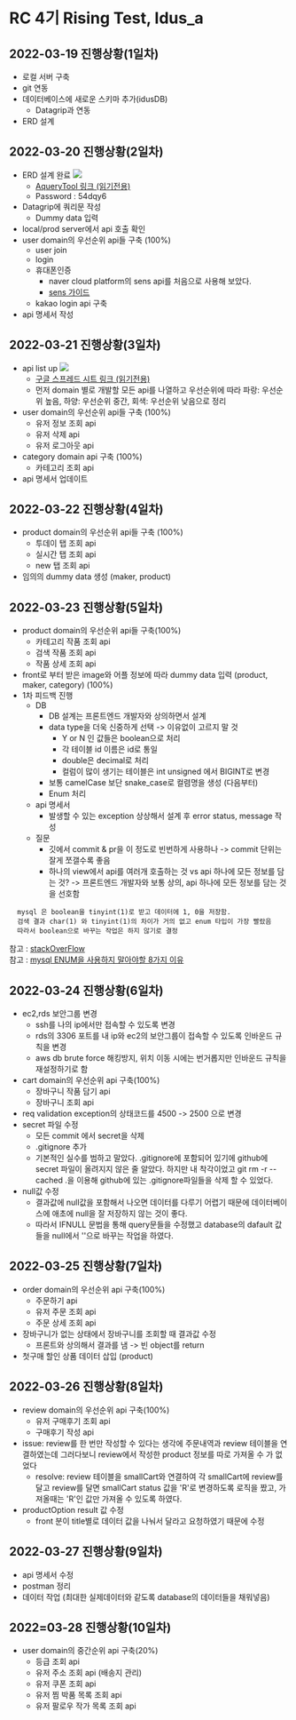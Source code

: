 # RC 4기 Rising Test, Idus_a 
  
## 2022-03-19 진행상황(1일차)
* 로컬 서버 구축
* git 연동
* 데이터베이스에 새로운 스키마 추가(idusDB)
  * Datagrip과 연동
* ERD 설계

## 2022-03-20 진행상황(2일차)
* ERD 설계 완료
  ![](https://user-images.githubusercontent.com/77392219/159211206-0745dabf-7e12-45d9-ad7d-640721967318.png)
  * [AqueryTool 링크 (읽기전용)](https://aquerytool.com/aquerymain/index/?rurl=61c36d0c-50c8-4842-a357-d41aff6251e7&)
  * Password : 54dqy6
* Datagrip에 쿼리문 작성
  * Dummy data 입력
* local/prod server에서 api 호출 확인
* user domain의 우선순위 api들 구축 (100%)
  * user join 
  * login
  * 휴대폰인증
    * naver cloud platform의 sens api를 처음으로 사용해 보았다.
    * [sens 가이드](https://api.ncloud-docs.com/docs/ai-application-service-sens-smsv2#%EB%A9%94%EC%8B%9C%EC%A7%80%EB%B0%9C%EC%86%A1)
  * kakao login api 구축
* api 명세서 작성

## 2022-03-21 진행상황(3일차)
* api list up
  ![](https://user-images.githubusercontent.com/77392219/159756088-0bd30417-84f9-4f9b-a9e1-f916017b066e.png)
  * [구글 스프레드 시트 링크 (읽기전용)](https://docs.google.com/spreadsheets/d/1AMx5SBhu-A5ioxLCpQpxCRIaPJfoBZN-5JOt1nCq71w/edit?usp=sharing)
  * 먼저 domain 별로 개발할 모든 api를 나열하고 우선순위에 따라 파랑: 우선순위 높음, 하양: 우선순위 중간, 회색: 우선순위 낮음으로 정리
* user domain의 우선순위 api들 구축 (100%)
  * 유저 정보 조회 api
  * 유저 삭제 api
  * 유저 로그아웃 api
* category domain api 구축 (100%)
  * 카테고리 조회 api
* api 명세서 업데이트

## 2022-03-22 진행상황(4일차)
* product domain의 우선순위 api들 구축 (100%)
  * 투데이 탭 조회 api
  * 실시간 탭 조회 api
  * new 탭 조회 api
* 임의의 dummy data 생성 (maker, product)

## 2022-03-23 진행상황(5일차)
* product domain의 우선순위 api들 구축(100%)
  * 카테고리 작품 조회 api
  * 검색 작품 조회 api
  * 작품 상세 조회 api
* front로 부터 받은 image와 어플 정보에 따라 dummy data 입력 (product, maker, category) (100%)
* 1차 피드백 진행
  * DB
    * DB 설계는 프론트엔드 개발자와 상의하면서 설계 
    * data type을 더욱 신중하게 선택 -> 이유없이 고르지 말 것
      * Y or N 인 값들은 boolean으로 처리
      * 각 테이블 id 이름은 id로 통일
      * double은 decimal로 처리 
      * 컬럼이 많이 생기는 테이블은 int unsigned 에서 BIGINT로 변경
    * 보통 camelCase 보단 snake_case로 컬렴명을 생성 (다음부터)
    * Enum 처리
  * api 명세서
    * 발생할 수 있는 exception 상상해서 설계 후 error status, message 작성
  * 질문
    * 깃에서 commit & pr을 이 정도로 빈번하게 사용하나 -> commit 단위는 잘게 쪼갤수록 좋음
    * 하나의 view에서 api를 여러개 호출하는 것 vs api 하나에 모든 정보를 담는 것?
      -> 프론트엔드 개발자와 보통 상의, api 하나에 모든 정보를 담는 것을 선호함
```
  mysql 은 boolean을 tinyint(1)로 받고 데이터에 1, 0을 저장함.
  검색 결과 char(1) 와 tinyint(1)의 차이가 거의 없고 enum 타입이 가장 빨랐음
  따라서 boolean으로 바꾸는 작업은 하지 않기로 결정
 ```
참고 : [stackOverFlow](https://stackoverflow.com/questions/2023476/which-is-faster-char1-or-tinyint1-why) <br>
참고 : [mysql ENUM을 사용하지 말아야할 8가지 이유](https://velog.io/@leejh3224/%EB%B2%88%EC%97%AD-MySQL%EC%9D%98-ENUM-%ED%83%80%EC%9E%85%EC%9D%84-%EC%82%AC%EC%9A%A9%ED%95%98%EC%A7%80-%EB%A7%90%EC%95%84%EC%95%BC-%ED%95%A0-8%EA%B0%80%EC%A7%80-%EC%9D%B4%EC%9C%A0)
    
## 2022-03-24 진행상황(6일차)
* ec2,rds 보안그룹 변경
  * ssh를 나의 ip에서만 접속할 수 있도록 변경
  * rds의 3306 포트를 내 ip와 ec2의 보안그룹이 접속할 수 있도록 인바운드 규칙을 변경
  * aws db brute force 해킹방지, 위치 이동 시에는 번거롭지만 인바운드 규칙을 재설정하기로 함
* cart domain의 우선순위 api 구축(100%)
  * 장바구니 작품 담기 api
  * 장바구니 조회 api
* req validation exception의 상태코드를 4500 -> 2500 으로 변경
* secret 파일 수정
  * 모든 commit 에서 secret을 삭제
  * .gitignore 추가
  * 기본적인 실수를 범하고 말았다. .gitignore에 포함되어 있기에 github에 secret 파일이 올려지지 않은 줄 알았다. 하지만 내 착각이었고 git rm -r --cached .을 이용해 github에 있는 .gitignore파일들을 삭제 할 수 있었다.
* null값 수정
  * 결과값에 null값을 포함해서 나오면 데이터를 다루기 어렵기 때문에 데이터베이스에 애초에 null을 잘 저장하지 않는 것이 좋다. 
  * 따라서 IFNULL 문법을 통해 query문들을 수정했고 database의 dafault 값들을 null에서 ''으로 바꾸는 작업을 하였다.

## 2022-03-25 진행상황(7일차)
* order domain의 우선순위 api 구축(100%)
  * 주문하기 api
  * 유저 주문 조회 api
  * 주문 상세 조회 api
* 장바구니가 없는 상태에서 장바구니를 조회할 때 결과값 수정
  * 프론트와 상의해서 결과를 냄 -> 빈 object를 return
* 첫구매 할인 상품 데이터 삽입 (product)

## 2022-03-26 진행상황(8일차)
* review domain의 우선순위 api 구축(100%)
  * 유저 구매후기 조회 api
  * 구매후기 작성 api
* issue: review를 한 번만 작성할 수 있다는 생각에 주문내역과 review 테이블을 연결하였는데 그러다보니 review에서 작성한 product 정보를 따로 가져올 수 가 없었다 
  * resolve: review 테이블을 smallCart와 연결하여 각 smallCart에 review를 달고 review를 달면 smallCart status 값을 'R'로 변경하도록 로직을 짰고, 가져올때는 'R'인 값만 가져올 수 있도록 하였다.
* productOption result 값 수정
  * front 분이 title별로 데이터 값을 나눠서 달라고 요청하였기 때문에 수정

## 2022-03-27 진행상황(9일차)
* api 명세서 수정
* postman 정리
* 데이터 작업 (최대한 실제데이터와 같도록 database의 데이터들을 채워넣음)

## 2022=03-28 진행상황(10일차)
* user domain의 중간순위 api 구축(20%)
  * 등급 조회 api
  * 유저 주소 조회 api (배송지 관리)
  * 유저 쿠폰 조회 api
  * 유저 찜 박품 목록 조회 api
  * 유저 팔로우 작가 목록 조회 api

